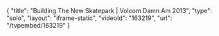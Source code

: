 {
    "title": "Building The New Skatepark | Volcom Damn Am 2013",
    "type": "solo",
    "layout": "iframe-static",
    "videoId": "163219",
    "url": "\/tvpembed\/163219"
}